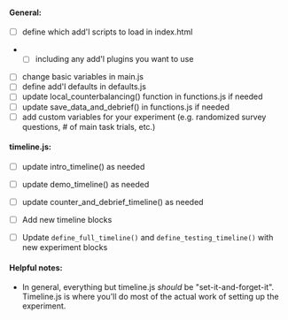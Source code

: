 #### General: ####
- [ ] define which add'l scripts to load in index.html
- - [ ] including any add'l plugins you want to use
- [ ] change basic variables in main.js
- [ ] define add'l defaults in defaults.js
- [ ] update local_counterbalancing() function in functions.js if needed
- [ ] update save_data_and_debrief() in functions.js if needed
- [ ] add custom variables for your experiment (e.g. randomized survey questions, # of main task trials, etc.)

#### timeline.js: ####
- [ ] update intro_timeline() as needed
- [ ] update demo_timeline() as needed
- [ ] update counter_and_debrief_timeline() as needed
- [ ] Add new timeline blocks
- [ ] Update `define_full_timeline()` and `define_testing_timeline()` with new experiment blocks


#### Helpful notes: ####
* In general, everything but timeline.js *should* be "set-it-and-forget-it". Timeline.js is where you'll do most of the actual work of setting up the experiment.
